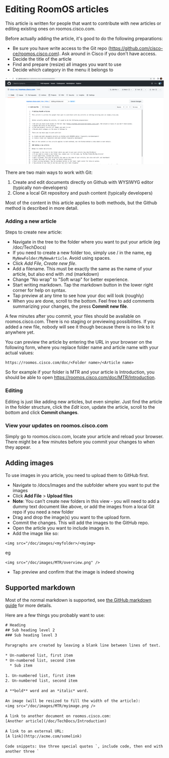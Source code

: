 # Editing RoomOS articles

This article is written for people that want to contribute with new articles or editing existing ones on roomos.cisco.com.


Before actually adding the article, it's good to do the following preparations:

* Be sure you have write access to the Git repo (https://github.com/cisco-ce/roomos.cisco.com). Ask around in Cisco if you don't have access.
* Decide the title of the article
* Find and prepare (resize) all images you want to use
* Decide which category in the menu it belongs to

<img src="/doc/images/misc/github-editing.png" />

There are two main ways to work with Git:

1. Create and edit documents directly on Github with WYSIWYG editor (typically non-developers)
2. Clone a local Git repository and push content (typically developers)

Most of the content in this article applies to both methods, but the Github method is described in more detail.

### Adding a new article

Steps to create new article:

* Navigate in the tree to the folder where you want to put your article (eg /doc/TechDocs)
* If you need to create a new folder too, simply use / in the name, eg `MyNewFolder/MyNewArticle`. Avoid using spaces.
* Click *Add File*, *Create new file*.
* Add a filename. This must be exactly the same as the name of your article, but also end with .md (markdown)
* Change "No wrap" to "Soft wrap" for better experience.
* Start writing markdown. Tap the markdown button in the lower right corner for help on syntax.
* Tap preview at any time to see how your doc will look (roughly)
* When you are done, scroll to the bottom. Feel free to add comments summarizing your changes, the press **Commit new file**.

A few minutes after you commit, your files should be available on roomos.cisco.com. There is no staging or previewing possibilities. If you added a new file, nobody will see it though because there is no link to it anywhere yet.

You can preview the article by entering the URL in your browser on the following form, where you replace folder name and article name with your actual values:

```
https://roomos.cisco.com/doc/<Folder name>/<Article name>
```
So for example if your folder is MTR and your article is Introduction, you should be able to open https://roomos.cisco.com/doc/MTR/Introduction.


### Editing

Editing is just like adding new articles, but even simpler. Just find the article in the folder structure, click the *Edit* icon, update the article, scroll to the bottom and click **Commit changes**.

### View your updates on roomos.cisco.com

Simply go to roomos.cisco.com, locate your article and reload your browser. There might be a few minutes before you commit your changes to when they appear.

## Adding images

To use images in you article, you need to upload them to GitHub first.

* Navigate to /docs/images and the subfolder where you want to put the images
* Click **Add File** > **Upload files**
* **Note**: You can't create new folders in this view - you will need to add a dummy text document like above, or add the images from a local Git repo if you need a new folder
* Drag and drop the image(s) you want to the upload form.
* Commit the changes. This will add the images to the GitHub repo.
* Open the article you want to include images in.
* Add the image like so: 

```
<img src="/doc/images/<myfolder>/<myimg>
```

eg

```
<img src="/doc/images/MTR/overview.png" />
```

* Tap preview and confirm that the image is indeed showing

## Supported markdown

Most of the normal markdown is supported, see [the GitHub markdown guide](https://docs.github.com/en/get-started/writing-on-github/getting-started-with-writing-and-formatting-on-github/basic-writing-and-formatting-syntax) for more details.

Here are a few things you probably want to use:

```
# Heading
## Sub heading level 2
### Sub heading level 3

Paragraphs are created by leaving a blank line between lines of text.

* Un-numbered list, first item
* Un-numbered list, second item
  * Sub item

1. Un-numbered list, first item
2. Un-numbered list, second item

A **bold** word and an *italic* word.

An image (will be resized to fill the width of the article):
<img src="/doc/images/MTR/myimage.png />

A link to another document on roomos.cisco.com:
[Another article](/doc/TechDocs/Introduction)

A link to an external URL:
[A link](http://acme.com/somelink)

Code snippets: Use three special quotes `, include code, then end with another three `

```
